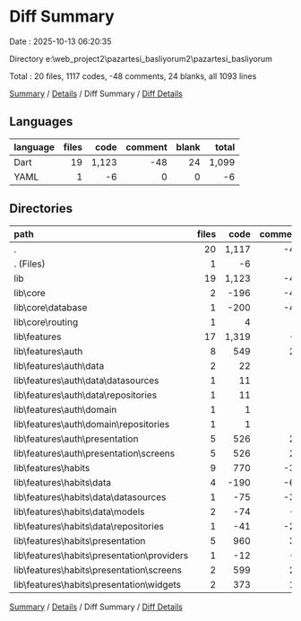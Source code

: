# Diff Summary

Date : 2025-10-13 06:20:35

Directory e:\\web_project2\\pazartesi_basliyorum2\\pazartesi_basliyorum

Total : 20 files,  1117 codes, -48 comments, 24 blanks, all 1093 lines

[Summary](results.md) / [Details](details.md) / Diff Summary / [Diff Details](diff-details.md)

## Languages
| language | files | code | comment | blank | total |
| :--- | ---: | ---: | ---: | ---: | ---: |
| Dart | 19 | 1,123 | -48 | 24 | 1,099 |
| YAML | 1 | -6 | 0 | 0 | -6 |

## Directories
| path | files | code | comment | blank | total |
| :--- | ---: | ---: | ---: | ---: | ---: |
| . | 20 | 1,117 | -48 | 24 | 1,093 |
| . (Files) | 1 | -6 | 0 | 0 | -6 |
| lib | 19 | 1,123 | -48 | 24 | 1,099 |
| lib\\core | 2 | -196 | -42 | -47 | -285 |
| lib\\core\\database | 1 | -200 | -42 | -48 | -290 |
| lib\\core\\routing | 1 | 4 | 0 | 1 | 5 |
| lib\\features | 17 | 1,319 | -6 | 71 | 1,384 |
| lib\\features\\auth | 8 | 549 | 26 | 45 | 620 |
| lib\\features\\auth\\data | 2 | 22 | 4 | 4 | 30 |
| lib\\features\\auth\\data\\datasources | 1 | 11 | 4 | 3 | 18 |
| lib\\features\\auth\\data\\repositories | 1 | 11 | 0 | 1 | 12 |
| lib\\features\\auth\\domain | 1 | 1 | 2 | 1 | 4 |
| lib\\features\\auth\\domain\\repositories | 1 | 1 | 2 | 1 | 4 |
| lib\\features\\auth\\presentation | 5 | 526 | 20 | 40 | 586 |
| lib\\features\\auth\\presentation\\screens | 5 | 526 | 20 | 40 | 586 |
| lib\\features\\habits | 9 | 770 | -32 | 26 | 764 |
| lib\\features\\habits\\data | 4 | -190 | -68 | -34 | -292 |
| lib\\features\\habits\\data\\datasources | 1 | -75 | -35 | -24 | -134 |
| lib\\features\\habits\\data\\models | 2 | -74 | -4 | -6 | -84 |
| lib\\features\\habits\\data\\repositories | 1 | -41 | -29 | -4 | -74 |
| lib\\features\\habits\\presentation | 5 | 960 | 36 | 60 | 1,056 |
| lib\\features\\habits\\presentation\\providers | 1 | -12 | -3 | -3 | -18 |
| lib\\features\\habits\\presentation\\screens | 2 | 599 | 22 | 41 | 662 |
| lib\\features\\habits\\presentation\\widgets | 2 | 373 | 17 | 22 | 412 |

[Summary](results.md) / [Details](details.md) / Diff Summary / [Diff Details](diff-details.md)